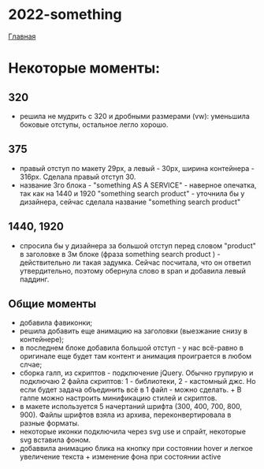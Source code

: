 # 2022-something

<a href="https://lia5.github.io/2022-something/assets/">Главная</a>

# Некоторые моменты:

## 320
- решила не мудрить с 320 и дробными размерами (vw): уменьшила боковые отступы, остальное легло хорошо.
## 375
- правый отступ по макету 29рх, а левый - 30рх, ширина контейнера - 316рх.
Сделала правый отступ 30.
- название 3го блока - "something AS A SERVICE" - наверное опечатка, так как на 1440 и 1920 "something search product" - уточнила бы у дизайнера, сейчас сделала название "something search product"

## 1440, 1920
- спросила бы у дизайнера за большой отступ перед словом "product" в заголовке в 3м блоке (фраза something search product ) - действительно ли такая задумка. Сейчас посчитала, что он ответил утвердительно, поэтому обернула слово в span и добавила левый паддинг.

## Общие моменты
- добавила фавиконки;
- решила добавить еще анимацию на заголовки (выезжание снизу в контейнере);
- в последнем блоке добавила большой отступ - у нас всё-равно в оригинале еще будет там контент и анимация проиграется в любом слчае;
- сборка галп, из скриптов - подключение jQuery. Обычно групирую и подключаю 2 файла скриптов: 1 - библиотеки, 2 - кастомный джс. Но если будет задача объединить всё в 1 файл - можно сделать. + В галпе можно настроить минификацию стилей и скриптов.
- в макете используется 5 начертаний шрифта (300, 400, 700, 800, 900). Файлы шрифтов взяла из архива, переконвертировала в разные форматы.
- некоторые иконки подключила через svg use и спрайт, некоторые svg вставила фоном.
- добаввила анимацию блика на кнопку при состоянии hover и легкое увеличение текста + изменение фона при состоянии active